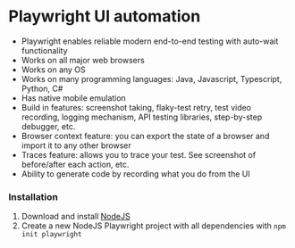 # Playwright UI automation
- Playwright enables reliable modern end-to-end testing with auto-wait functionality
- Works on all major web browsers
- Works on any OS
- Works on many programming languages: Java, Javascript, Typescript, Python, C#
- Has native mobile emulation
- Build in features: screenshot taking, flaky-test retry, test video recording, logging mechanism, API testing libraries, step-by-step debugger, etc.
- Browser context feature: you can export the state of a browser and import it to any other browser
- Traces feature: allows you to trace your test. See screenshot of before/after each action, etc.
- Ability to generate code by recording what you do from the UI

### Installation
1. Download and install [NodeJS](https://nodejs.org/en/download)
2. Create a new NodeJS Playwright project with all dependencies with `npm init playwright`

